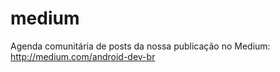 # medium
Agenda comunitária de posts da nossa publicação no Medium: http://medium.com/android-dev-br
